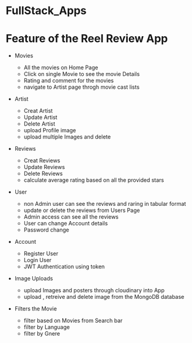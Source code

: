 
# FullStack_Apps

# Feature of the Reel Review App

- Movies

  - All the movies on Home Page
  - Click on single Movie to see the movie Details
  - Rating and comment for the movies
  - navigate to Artist page throgh movie cast lists

- Artist

  - Creat Artist
  - Update Artist
  - Delete Artist
  - upload Profile image
  - upload multiple Images and delete

- Reviews

  - Creat Reviews
  - Update Reviews
  - Delete Reviews
  - calculate average rating based on all the provided stars

- User

  - non Admin user can see the reviews and raring in tabular format
  - update or delete the reviews from Users Page
  - Admin access can see all the reviews
  - User can change Account details
  - Password change

- Account

  - Register User
  - Login User
  - JWT Authentication using token

- Image Uploads
  - upload Images and posters through cloudinary into App
  - upload , retreive and delete image from the MongoDB database

- Filters the Movie
  - filter based on Movies from Search bar
  - filter by Language
  - filter by Gnere

